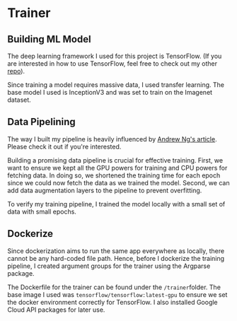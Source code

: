# Trainer
## Building ML Model
The deep learning framework I used for this project is TensorFlow. (If you are interested in how to use TensorFlow, feel free to check out my other [repo](https://github.com/mike1393/intro-to-tensorflow2.0-python)).

Since training a model requires massive data, I used transfer learning. The base model I used is InceptionV3 and was set to train on the Imagenet dataset.

## Data Pipelining
The way I built my pipeline is heavily influenced by [Andrew Ng's article](https://cs230.stanford.edu/blog/datapipeline/#best-practices). Please check it out if you're interested.

Building a promising data pipeline is crucial for effective training. First, we want to ensure we kept all the GPU powers for training and CPU powers for fetching data. In doing so, we shortened the training time for each epoch since we could now fetch the data as we trained the model. Second, we can add data augmentation layers to the pipeline to prevent overfitting.

To verify my training pipeline, I trained the model locally with a small set of data with small epochs.
## Dockerize
Since dockerization aims to run the same app everywhere as locally, there cannot be any hard-coded file path. Hence, before I dockerize the training pipeline, I created argument groups for the trainer using the Argparse package.

The Dockerfile for the trainer can be found under the ```/trainer```folder. The base image I used was ```tensorflow/tensorflow:latest-gpu``` to ensure we set the docker environment correctly for TensorFlow. I also installed Google Cloud API packages for later use.
